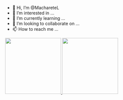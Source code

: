 - 👋 Hi, I’m @MachareteL
- 👀 I’m interested in ...
- 🌱 I’m currently learning ...
- 💞️ I’m looking to collaborate on ...
- 📫 How to reach me ...


<div>
<a href="https://github.com/macharetel">
<img height="180em" src="https://github-readme-stats.vercel.app/api/top-langs/?username=macharetel&layout=compact&langs_count=7&theme=dracula"/>
<img height="180em" src="https://github-readme-stats.vercel.app/api?username=macharetel&show_icons=true&theme=dracula&include_all_commits=true&count_private=true"/>
</div>

<!---
MachareteL/MachareteL is a ✨ special ✨ repository because its `README.md` (this file) appears on your GitHub profile.
You can click the Preview link to take a look at your changes.
--->
